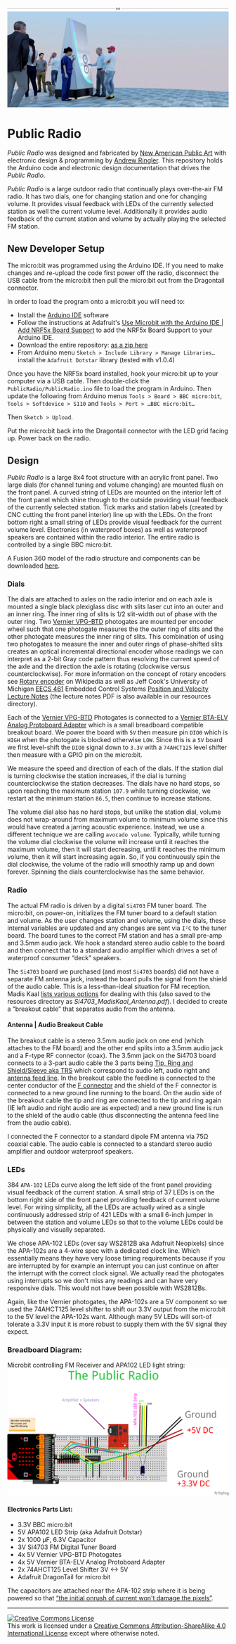 ![title banner](diagrams/PR_2000_trick.jpg "Public Radio Banner")
# Public Radio
*Public Radio* was designed and fabricated by [New American Public Art](http://www.newamericanpublicart.com/) with electronic design &amp; programming by [Andrew Ringler](https://andrewringler.com/). This repository holds the Arduino code and electronic design documentation that drives the *Public Radio*.  

*Public Radio* is a large outdoor radio that continually plays over-the-air FM radio. It has two dials, one for changing station and one for changing volume. It provides visual feedback with LEDs of the currently selected station as well the current volume level. Additionally it provides audio feedback of the current station and volume by actually playing the selected FM station.

## New Developer Setup
The micro:bit was programmed using the Arduino IDE. If you need to make changes and re-upload the code first power off the radio, disconnect the USB cable from the micro:bit then pull the micro:bit out from the Dragontail connector.

In order to load the program onto a micro:bit you will need to:

 * Install the [Arduino IDE](https://www.arduino.cc/en/Main/Software) software
 * Follow the instructions at Adafruit's [Use Microbit with the Arduino IDE | Add NRF5x Board Support](https://learn.adafruit.com/use-micro-bit-with-arduino/install-board-and-blink#add-nrf5x-board-support-2-7) to add the NRF5x Board Support to your Arduino IDE. 
 * Download the entire repository: [as a zip here](https://github.com/NewAmericanPublicArt/public-radio/archive/master.zip)
 * From Arduino menu `Sketch > Include Library > Manage Libraries…` install the `Adafruit Dotstar` library (tested with v1.0.4) 

Once you have the NRF5x board installed, hook your micro:bit up to your computer via a USB cable. Then double-click the `PublicRadio/PublicRadio.ino` file to load the program in Arduino. Then update the following from Arduino menus `Tools > Board > BBC micro:bit`, `Tools > Softdevice > S110` and `Tools > Port > …BBC micro:bit…`

Then `Sketch > Upload`.

Put the micro:bit back into the Dragontail connector with the LED grid facing up. Power back on the radio.

## Design
*Public Radio* is a large 8x4 foot structure with an acrylic front panel. Two large dials (for channel tuning and volume changing) are mounted flush on the front panel. A curved string of LEDs are mounted on the interior left of the front panel which shine through to the outside providing visual feedback of the currently selected station. Tick marks and station labels (created by CNC cutting the front panel interior) line up with the LEDs. On the front bottom right a small string of LEDs provide visual feedback for the current volume level. Electronics (in waterproof boxes) as well as waterproof speakers are contained within the radio interior. The entire radio is controlled by a single BBC micro:bit.

A Fusion 360 model of the radio structure and components can be downloaded [here](https://a360.co/2QIU2CJ).

### Dials
The dials are attached to axles on the radio interior and on each axle is mounted a single black plexiglass disc with slits laser cut into an outer and an inner ring. The inner ring of slits is 1/2 slit-width out of phase with the outer ring. Two [Vernier VPG-BTD](https://www.vernier.com/products/sensors/vpg-btd/) photogates are mounted per encoder wheel such that one photogate measures the the outer ring of slits and the other photogate measures the inner ring of slits. This combination of using two photogates to measure the inner and outer rings of phase-shifted slits creates an optical incremental directional encoder whose readings we can interpret as a 2-bit Gray code pattern thus resolving the current speed of the axle and the direction the axle is rotating (clockwise versus counterclockwise). For more information on the concept of rotary encoders see [Rotary encoder](https://en.wikipedia.org/wiki/Rotary_encoder) on Wikipedia as well as Jeff Cook's University of Michigan [EECS 461](http://web.eecs.umich.edu/~jfr/embeddedctrls/lectures.html) Embedded Control Systems [Position and Velocity Lecture Notes](http://web.eecs.umich.edu/~jfr/embeddedctrls/files/Lecture3.pdf) (the lecture notes PDF is also available in our resources directory).

Each of the [Vernier VPG-BTD](https://www.vernier.com/products/sensors/vpg-btd/) Photogates is connected to a [Vernier BTA-ELV Analog Protoboard Adapter](https://www.vernier.com/products/accessories/protoboard-adapters/bta-elv/) which is a small breadboard compatible breakout board. We power the board with `5V` then measure pin `DIO0` which is `HIGH` when the photogate is blocked otherwise `LOW`. Since this is a `5V` board we first level-shift the `DIO0` signal down to `3.3V` with a `74AHCT125` level shifter then measure with a GPIO pin on the micro:bit.

We measure the speed and direction of each of the dials. If the station dial is turning clockwise the station increases, if the dial is turning counterclockwise the station decreases. The dials have no hard stops, so upon reaching the maximum station `107.9` while turning clockwise, we restart at the minimum station `86.5`, then continue to increase stations.

The volume dial also has no hard stops, but unlike the station dial, volume does not wrap-around from maximum volume to minimum volume since this would have created a jarring acoustic experience. Instead, we use a different technique we are calling `avocado volume`. Typically, while turning the volume dial clockwise the volume will increase until it reaches the maximum volume, then it will start decreasing, until it reaches the minimum volume, then it will start increasing again. So, if you continuously spin the dial clockwise, the volume of the radio will smoothly ramp up and down forever. Spinning the dials counterclockwise has the same behavior.

### Radio
The actual FM radio is driven by a digital `Si4703` FM tuner board. The micro:bit, on power-on, initializes the FM tuner board to a default station and volume. As the user changes station and volume, using the dials, these internal variables are updated and any changes are sent via `I²C` to the tuner board. The board tunes to the correct FM station and has a small pre-amp and 3.5mm audio jack. We hook a standard stereo audio cable to the board and then connect that to a standard audio amplifier which drives a set of waterproof consumer “deck” speakers.

The `Si4703` board we purchased (and most `Si4703` boards) did not have a separate FM antenna jack, instead the board pulls the signal from the shield of the audio cable. This is a less-than-ideal situation for FM reception. Madis Kaal [lists various options](http://www.nomad.ee/micros/silicon_radio/index.shtml) for dealing with this (also saved to the resources directory as *Si4703_MadisKaal_Antenna.pdf*). I decided to create a “breakout cable” that separates audio from the antenna.

#### Antenna | Audio Breakout Cable
The breakout cable is a stereo 3.5mm audio jack on one end (which attaches to the FM board) and the other end splits into a 3.5mm audio jack and a F-type RF connector (coax). The 3.5mm jack on the Si4703 board connects to a 3-part audio cable the 3 parts being [Tip, Ring and Shield/Sleeve aka TRS](https://en.wikipedia.org/wiki/Phone_connector_(audio)) which correspond to audio left, audio right and [antenna feed line](https://en.wikipedia.org/wiki/Feed_line). In the breakout cable the feedline is connected to the center conductor of the [F connector](https://en.wikipedia.org/wiki/F_connector) and the shield of the F connector is connected to a new ground line running to the board. On the audio side of the breakout cable the tip and ring are connected to the tip and ring again (IE left audio and right audio are as expected) and a new ground line is run to the shield of the audio cable (thus disconnecting the antenna feed line from the audio cable).

I connected the F connector to a standard dipole FM antenna via 75Ω coaxial cable. The audio cable is connected to a standard stereo audio amplifier and outdoor waterproof speakers.

### LEDs
384 `APA-102` LEDs curve along the left side of the front panel providing visual feedback of the current station. A small strip of 37 LEDs is on the bottom right side of the front panel providing feedback of current volume level. For wiring simplicity, all the LEDs are actually wired as a single continuously addressed strip of 421 LEDs with a small 6-inch jumper in between the station and volume LEDs so that to the volume LEDs could be physically and visually separated.

We chose APA-102 LEDs (over say WS2812B aka Adafruit Neopixels) since the APA-102s are a 4-wire spec with a dedicated clock line. Which essentially means they have very loose timing requirements because if you are interrupted by for example an interrupt you can just continue on after the interrupt with the correct clock signal. We actually read the photogates using interrupts so we don't miss any readings and can have very responsive dials. This would not have been possible with WS2812Bs. 

Again, like the Vernier photogates, the APA-102s are a 5V component so we used the 74AHCT125 level shifter to shift our 3.3V output from the micro:bit to the 5V level the APA-102s want. Although many 5V LEDs will sort-of tolerate a 3.3V input it is more robust to supply them with the 5V signal they expect.

### Breadboard Diagram:
Microbit controlling FM Receiver and APA102 LED light string:
![breadboard diagram](diagrams/final_breadboard.png "Breadboard Diagram")

#### Electronics Parts List:
 * 3.3V BBC micro:bit
 * 5V APA102 LED Strip (aka Adafruit Dotstar)
 * 2x 1000 µF, 6.3V Capacitor
 * 3V Si4703 FM Digital Tuner Board
 * 4x 5V Vernier VPG-BTD Photogates
 * 4x 5V Vernier BTA-ELV Analog Protoboard Adapter
 * 2x 74AHCT125 Level Shifter 3V <-> 5V
 * Adafruit DragonTail for micro:bit

The capacitors are attached near the APA-102 strip where it is being powered so that [“the initial onrush of current won't damage the pixels”](https://learn.adafruit.com/adafruit-neopixel-uberguide/powering-neopixels).

<hr>

<a rel="license" href="http://creativecommons.org/licenses/by-sa/4.0/"><img alt="Creative Commons License" style="border-width:0" src="https://i.creativecommons.org/l/by-sa/4.0/88x31.png" /></a><br />This work is licensed under a <a rel="license" href="http://creativecommons.org/licenses/by-sa/4.0/">Creative Commons Attribution-ShareAlike 4.0 International License</a> except where otherwise noted.
